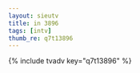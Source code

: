 ```yaml
--- 
layout: sieutv
title: in 3896
tags: [intv]
thumb_re: q7t13896
---
```

{% include tvadv key="q7t13896" %} 
